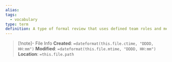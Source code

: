 ```yaml
---
alias: 
tags:
  - vocabulary
type: term
definition: A type of formal review that uses defined team roles and measurement to identify defects in a work product, and improve the review process and the software development process.
---
```

> [!note]- File Info
> **Created**:  `=dateformat(this.file.ctime, "DDDD, HH:mm")`
> **Modified**: `=dateformat(this.file.mtime, "DDDD, HH:mm")` 
> **Location**: `=this.file.path`